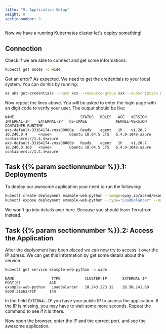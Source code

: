 ```yaml
---
title: "9. Application Setup"
weight: 9
sectionnumber: 9
---
```


Now we have a running Kubernetes cluster let's deploy something!


## Connection

Check if we are able to connect and get some informations:

```bash
kubectl get nodes -o wide
```

Got an error? As expected. We need to get the credentials to your local system. You can do this by running:

```bash
az aks get-credentials --name xxx --resource-group xxx --subscription xxx
```

Now repeat the lines above. You will be asked to enter the login page with an digit code to verify your user. The output should be like:

```
NAME                              STATUS   ROLES   AGE   VERSION   INTERNAL-IP    EXTERNAL-IP   OS-IMAGE             KERNEL-VERSION     CONTAINER-RUNTIME
aks-default-33164174-vmss00000a   Ready    agent   1h    v1.20.7   10.240.0.4     <none>        Ubuntu 18.04.5 LTS   5.4.0-1048-azure   containerd://1.4.4+azure
aks-default-33164174-vmss00000b   Ready    agent   1h    v1.20.7   10.240.0.105   <none>        Ubuntu 18.04.5 LTS   5.4.0-1048-azure   containerd://1.4.4+azure
```


## Task {{% param sectionnumber %}}.1: Deployments

To deploy our awesome application your need to run the following:

```bash
kubectl create deployment example-web-python --image=quay.io/acend/example-web-python
kubectl expose deployment example-web-python --type="LoadBalancer" --name="example-web-python" --port=5000 --target-port=5000
```

We won't go into details over here. Because you should learn Terrafrom instead.


## Task {{% param sectionnumber %}}.2: Access the Application

After the deplyoment has been placed we can now try to access it over the IP adress. We can get this information by get some details about the service:

```bash
kubectl get service example-web-python -o wide
```

```
NAME                 TYPE           CLUSTER-IP       EXTERNAL-IP    PORT(S)             AGE
example-web-python   LoadBalancer   10.243.223.12    20.50.241.69   5000:31662/TCP      14m
```

In the field `EXTERNAL-IP` you have your public IP to access the application. If the IP is missing, you may have to wait some more seconds. Repeat the command to see if it is there.

Now open the browser, enter the IP and the correct port, and see the awesome application.

